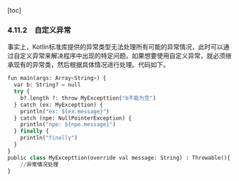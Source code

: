 [toc]

### 4.11.2　自定义异常

事实上，Kotlin标准库提供的异常类型无法处理所有可能的异常情况，此时可以通过自定义异常来解决程序中出现的特定问题。如果想要使用自定义异常，就必须继承现有的异常类，然后根据具体情况进行处理。代码如下。

```python
fun main(args: Array<String>) {
  var b: String? = null
  try {
    b?.length ?: throw MyExcepttion("b不能为空")
  } catch (ex: MyExcepttion) {
    println("ex: ${ex.message}")
  } catch (npe: NullPointerException) {
    println("npe: ${npe.message}")
  } finally {
    println("finally")
  }
}
public class MyExcepttion(override val message: String) : Throwable(){
    //异常情况处理
}
```

